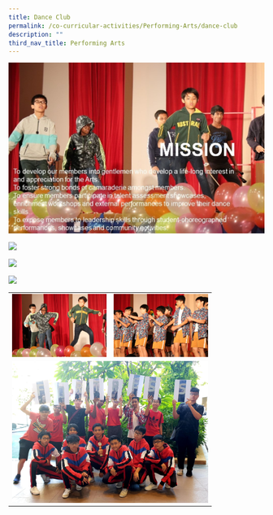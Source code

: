 ```yaml
---
title: Dance Club
permalink: /co-curricular-activities/Performing-Arts/dance-club
description: ""
third_nav_title: Performing Arts
---
```

![](/images/dc1.jpeg)

![](/images/dc2.png)

![](/images/dc3.png)

![](/images/dc4.png)


<table style="undefined;table-layout: fixed; width: 400px">
<colgroup>
<col style="width: 200px">
<col style="width: 200px">
</colgroup>
<tbody>
  <tr>
    <td><img src="/images/dc5.jpeg"></td>
    <td><img src="/images/dc6.jpeg"></td>
  </tr>
  <tr>
    <td colspan="2"><img src="/images/dc7-min.jpeg"></td>
  </tr>
</tbody>
</table>
